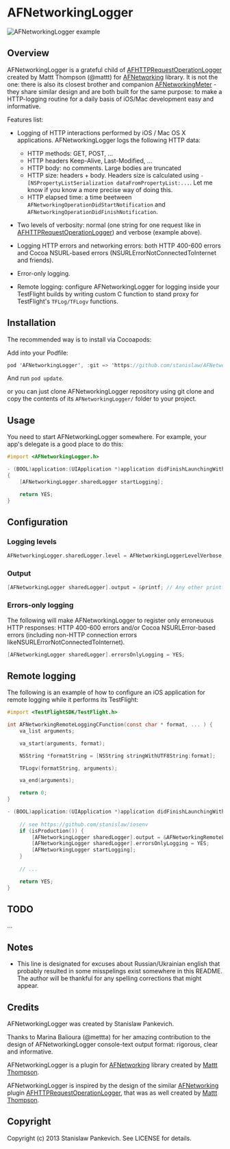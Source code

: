 AFNetworkingLogger
==================

![AFNetworkingLogger example](https://raw.github.com/stanislaw/AFNetworkingLogger/master/Examples/AFNetworkingLogger.png)

## Overview

AFNetworkingLogger is a grateful child of [AFHTTPRequestOperationLogger](https://github.com/AFNetworking/AFHTTPRequestOperationLogger) created by Mattt Thompson (@mattt) for [AFNetworking](https://github.com/AFNetworking/AFNetworking) library. It is not the one: there is also its closest brother and companion [AFNetworkingMeter](https://github.com/stanislaw/AFNetworkingMeter) - they share similar design and are both built for the same purpose: to make a HTTP-logging routine for a daily basis of iOS/Mac development easy and informative.

Features list:

* Logging of HTTP interactions performed by iOS / Mac OS X applications.  AFNetworkingLogger logs the following HTTP data: 
    * HTTP methods: GET, POST, ...
    * HTTP headers Keep-Alive, Last-Modified, ... 
    * HTTP body: no comments. Large bodies are truncated
    * HTTP size: headers + body. Headers size is calculated using `-[NSPropertyListSerialization dataFromPropertyList:...`. Let me know if you know a more precise way of doing this.
    * HTTP elapsed time: a time beetween `AFNetworkingOperationDidStartNotification` and `AFNetworkingOperationDidFinishNotification`. 

* Two levels of verbosity: normal (one string for one request like in [AFHTTPRequestOperationLogger](https://github.com/AFNetworking/AFHTTPRequestOperationLogger)) and verbose (example above).
* Logging HTTP errors and networking errors: both HTTP 400-600 errors and Cocoa NSURL-based errors (NSURLErrorNotConnectedToInternet and friends).
* Error-only logging.
* Remote logging: configure AFNetworkingLogger for logging inside your TestFlight builds by writing custom C function to stand proxy for TestFlight's `TFLog/TFLogv` functions.

## Installation

The recommended way is to install via Cocoapods:

Add into your Podfile:

```objective-c
pod 'AFNetworkingLogger', :git => 'https://github.com/stanislaw/AFNetworkingLogger'
```

And run `pod update`.

or you can just clone AFNetworkingLogger repository using git clone and copy the contents of its `AFNetworkingLogger/` folder to your project.

## Usage

You need to start AFNetworkingLogger somewhere. For example, your app's delegate is a good place to do this:

```objective-c
#import <AFNetworkingLogger.h>

- (BOOL)application:(UIApplication *)application didFinishLaunchingWithOptions:(NSDictionary *)launchOptions 
{
    [AFNetworkingLogger.sharedLogger startLogging];

    return YES;
}
```

## Configuration

### Logging levels

```objective-c
AFNetworkingLogger.sharedLogger.level = AFNetworkingLoggerLevelVerbose;
```

### Output

```objective-c
[AFNetworkingLogger sharedLogger].output = &printf; // Any other printf-like function is fine.
```

### Errors-only logging

The following will make AFNetworkingLogger to register only erroneuous HTTP responses: HTTP 400-600 errors and/or Cocoa NSURLError-based errors (including non-HTTP connection errors likeNSURLErrorNotConnectedToInternet).

```objective-c
[AFNetworkingLogger sharedLogger].errorsOnlyLogging = YES; 
```

## Remote logging

The following is an example of how to configure an iOS application for remote logging while it performs its TestFlight:

```objective-c
#import <TestFlightSDK/TestFlight.h>

int AFNetworkingRemoteLoggingCFunction(const char * format, ... ) {
    va_list arguments;

    va_start(arguments, format);

    NSString *formatString = [NSString stringWithUTF8String:format];

    TFLogv(formatString, arguments);

    va_end(arguments);

    return 0;
}

- (BOOL)application:(UIApplication *)application didFinishLaunchingWithOptions:(NSDictionary *)launchOptions {
    
    // see https://github.com/stanislaw/iosenv
    if (isProduction()) { 
        [AFNetworkingLogger sharedLogger].output = &AFNetworkingRemoteLoggingCFunction;
        [AFNetworkingLogger sharedLogger].errorsOnlyLogging = YES;
        [AFNetworkingLogger startLogging];
    }
    
    // ...

    return YES;
}
```

## TODO

...

## Notes

* This line is designated for excuses about Russian/Ukrainian english that probably resulted in some misspelings exist somewhere in this README. The author will be thankful for any spelling corrections that might appear.

## Credits

AFNetworkingLogger was created by Stanislaw Pankevich.

Thanks to Marina Balioura (@mettta) for her amazing contribution to the design of AFNetworkingLogger console-text output format: rigorous, clear and informative.
 
AFNetworkingLogger is a plugin for [AFNetworking](https://github.com/AFNetworking/AFNetworking) library created by [Mattt Thompson](http://github.com/mattt).

AFNetworkingLogger is inspired by the design of the similar [AFNetworking](https://github.com/AFNetworking/AFNetworking) plugin [AFHTTPRequestOperationLogger](https://github.com/AFNetworking/AFHTTPRequestOperationLogger), that was as well created by [Mattt Thompson](http://github.com/mattt).

## Copyright

Copyright (c) 2013 Stanislaw Pankevich. See LICENSE for details.
 
